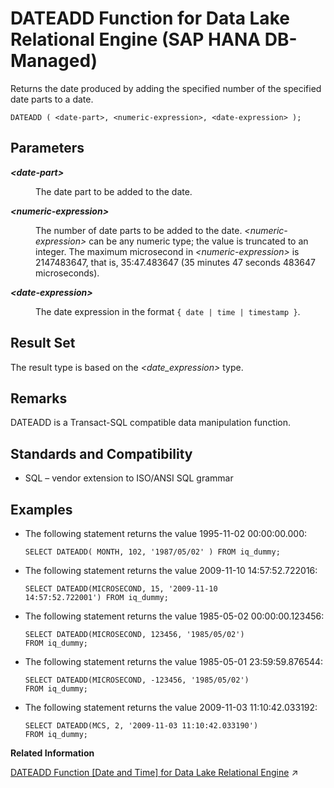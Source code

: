 <!-- loio202015428c2c49239a2aec8d572a0613 -->

# DATEADD Function for Data Lake Relational Engine \(SAP HANA DB-Managed\)

Returns the date produced by adding the specified number of the specified date parts to a date.



```
DATEADD ( <date-part>, <numeric-expression>, <date-expression> );
```



<a name="loio202015428c2c49239a2aec8d572a0613__section_fyw_1gm_srb"/>

## Parameters


<dl>
<dt><b>

*<date-part\>*

</b></dt>
<dd>

The date part to be added to the date.



</dd><dt><b>

*<numeric-expression\>*

</b></dt>
<dd>

The number of date parts to be added to the date. *<numeric-expression\>* can be any numeric type; the value is truncated to an integer. The maximum microsecond in *<numeric-expression\>* is 2147483647, that is, 35:47.483647 \(35 minutes 47 seconds 483647 microseconds\).



</dd><dt><b>

*<date-expression\>*

</b></dt>
<dd>

The date expression in the format `{ date | time | timestamp }`.



</dd>
</dl>



<a name="loio202015428c2c49239a2aec8d572a0613__section_qkn_bgm_srb"/>

## Result Set

The result type is based on the *<date\_expression\>* type.



<a name="loio202015428c2c49239a2aec8d572a0613__section_v51_cgm_srb"/>

## Remarks

DATEADD is a Transact-SQL compatible data manipulation function.



<a name="loio202015428c2c49239a2aec8d572a0613__section_bzl_cgm_srb"/>

## Standards and Compatibility

-   SQL – vendor extension to ISO/ANSI SQL grammar



<a name="loio202015428c2c49239a2aec8d572a0613__section_vqw_cgm_srb"/>

## Examples

-   The following statement returns the value 1995-11-02 00:00:00.000:

    ```
    SELECT DATEADD( MONTH, 102, '1987/05/02' ) FROM iq_dummy;
    ```

-   The following statement returns the value 2009-11-10 14:57:52.722016:

    ```
    SELECT DATEADD(MICROSECOND, 15, '2009-11-10
    14:57:52.722001') FROM iq_dummy;
    ```

-   The following statement returns the value 1985-05-02 00:00:00.123456:

    ```
    SELECT DATEADD(MICROSECOND, 123456, '1985/05/02')
    FROM iq_dummy;
    ```

-   The following statement returns the value 1985-05-01 23:59:59.876544:

    ```
    SELECT DATEADD(MICROSECOND, -123456, '1985/05/02')
    FROM iq_dummy;
    ```

-   The following statement returns the value 2009-11-03 11:10:42.033192:

    ```
    SELECT DATEADD(MCS, 2, '2009-11-03 11:10:42.033190')
    FROM iq_dummy;
    ```


**Related Information**  


[DATEADD Function \[Date and Time\] for Data Lake Relational Engine](https://help.sap.com/viewer/19b3964099384f178ad08f2d348232a9/2024_3_QRC/en-US/a5449deb84f210159a75e748a099539f.html "Returns the date produced by adding the specified number of the specified date parts to a date.") :arrow_upper_right:

